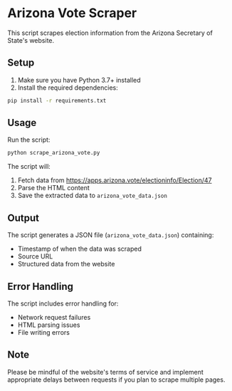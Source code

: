 # Arizona Vote Scraper

This script scrapes election information from the Arizona Secretary of State's website.

## Setup

1. Make sure you have Python 3.7+ installed
2. Install the required dependencies:
```bash
pip install -r requirements.txt
```

## Usage

Run the script:
```bash
python scrape_arizona_vote.py
```

The script will:
1. Fetch data from https://apps.arizona.vote/electioninfo/Election/47
2. Parse the HTML content
3. Save the extracted data to `arizona_vote_data.json`

## Output

The script generates a JSON file (`arizona_vote_data.json`) containing:
- Timestamp of when the data was scraped
- Source URL
- Structured data from the website

## Error Handling

The script includes error handling for:
- Network request failures
- HTML parsing issues
- File writing errors

## Note

Please be mindful of the website's terms of service and implement appropriate delays between requests if you plan to scrape multiple pages. 